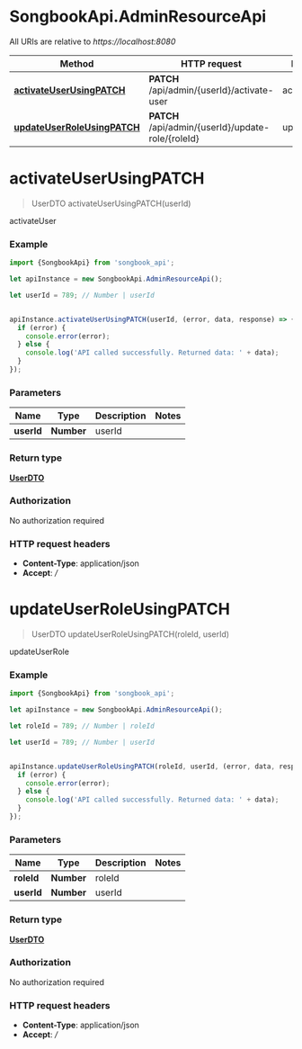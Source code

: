 # SongbookApi.AdminResourceApi

All URIs are relative to *https://localhost:8080*

Method | HTTP request | Description
------------- | ------------- | -------------
[**activateUserUsingPATCH**](AdminResourceApi.md#activateUserUsingPATCH) | **PATCH** /api/admin/{userId}/activate-user | activateUser
[**updateUserRoleUsingPATCH**](AdminResourceApi.md#updateUserRoleUsingPATCH) | **PATCH** /api/admin/{userId}/update-role/{roleId} | updateUserRole


<a name="activateUserUsingPATCH"></a>
# **activateUserUsingPATCH**
> UserDTO activateUserUsingPATCH(userId)

activateUser

### Example
```javascript
import {SongbookApi} from 'songbook_api';

let apiInstance = new SongbookApi.AdminResourceApi();

let userId = 789; // Number | userId


apiInstance.activateUserUsingPATCH(userId, (error, data, response) => {
  if (error) {
    console.error(error);
  } else {
    console.log('API called successfully. Returned data: ' + data);
  }
});
```

### Parameters

Name | Type | Description  | Notes
------------- | ------------- | ------------- | -------------
 **userId** | **Number**| userId | 

### Return type

[**UserDTO**](UserDTO.md)

### Authorization

No authorization required

### HTTP request headers

 - **Content-Type**: application/json
 - **Accept**: */*

<a name="updateUserRoleUsingPATCH"></a>
# **updateUserRoleUsingPATCH**
> UserDTO updateUserRoleUsingPATCH(roleId, userId)

updateUserRole

### Example
```javascript
import {SongbookApi} from 'songbook_api';

let apiInstance = new SongbookApi.AdminResourceApi();

let roleId = 789; // Number | roleId

let userId = 789; // Number | userId


apiInstance.updateUserRoleUsingPATCH(roleId, userId, (error, data, response) => {
  if (error) {
    console.error(error);
  } else {
    console.log('API called successfully. Returned data: ' + data);
  }
});
```

### Parameters

Name | Type | Description  | Notes
------------- | ------------- | ------------- | -------------
 **roleId** | **Number**| roleId | 
 **userId** | **Number**| userId | 

### Return type

[**UserDTO**](UserDTO.md)

### Authorization

No authorization required

### HTTP request headers

 - **Content-Type**: application/json
 - **Accept**: */*

